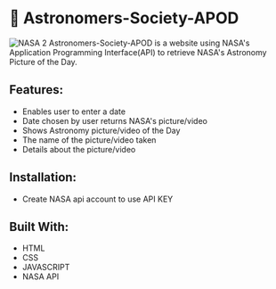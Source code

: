 # 🚀 Astronomers-Society-APOD
![NASA 2](https://user-images.githubusercontent.com/101072798/218325160-507e4de2-7f3e-4005-9348-2d95e69186fa.png)
Astronomers-Society-APOD is a website using NASA's Application Programming Interface(API) to retrieve NASA's Astronomy Picture of the Day.
## Features:
- Enables user to enter a date
- Date chosen by user returns NASA's picture/video
- Shows Astronomy picture/video of the Day
- The name of the picture/video taken
- Details about the picture/video
## Installation:
- Create NASA api account to use API KEY
## Built With:
- HTML
- CSS
- JAVASCRIPT
- NASA API
